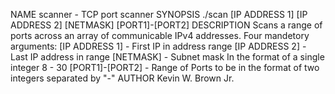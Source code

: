 NAME
    scanner - TCP port scanner
SYNOPSIS
    ./scan [IP ADDRESS 1] [IP ADDRESS 2] [NETMASK] [PORT1]-[PORT2]
DESCRIPTION
    Scans a range of ports across an array of communicable IPv4 addresses.
    Four mandetory arguments:
        [IP ADDRESS 1] - First IP in address range
        [IP ADDRESS 2] - Last IP address in range
        [NETMASK] - Subnet mask In the format of a single integer 8 - 30
        [PORT1]-[PORT2] - Range of Ports to be in the format of two integers separated by "-"
AUTHOR
    Kevin W. Brown Jr.
